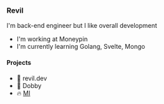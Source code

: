### __Revil__
I'm back-end engineer but I like overall development
- I'm working at Moneypin
- I'm currently learning Golang, Svelte, Mongo

#### Projects
- 🌚 revil.dev
- 🌚 Dobby
- 🔥 [MI](https://mi.revil.dev)
